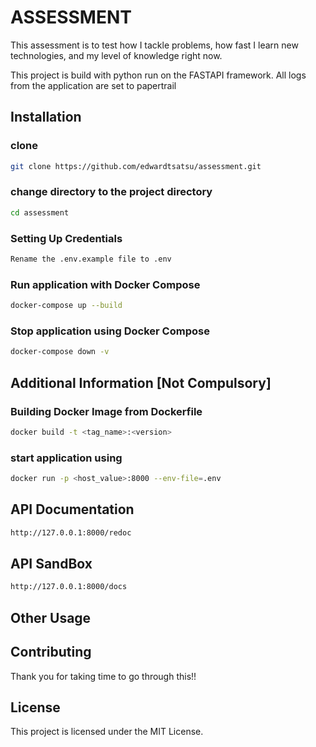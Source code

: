 # ASSESSMENT

This assessment is to test how I tackle problems, how fast I learn new technologies, and my level of knowledge right now.

This project is build with python run on the FASTAPI framework. All logs from the application are set to papertrail

## Installation

### clone
```bash
git clone https://github.com/edwardtsatsu/assessment.git
```

### change directory to the project directory
```bash
cd assessment
```

### Setting Up Credentials
```bash
Rename the .env.example file to .env
```

### Run application with Docker Compose
```bash
docker-compose up --build
```

### Stop application using Docker Compose
```bash
docker-compose down -v
```

## Additional Information [Not Compulsory]
### Building Docker Image from Dockerfile
```bash
docker build -t <tag_name>:<version>
```

### start application using
```bash
docker run -p <host_value>:8000 --env-file=.env
```

## API Documentation
```bash
http://127.0.0.1:8000/redoc
```

## API SandBox
```bash
http://127.0.0.1:8000/docs
```

## Other Usage

## Contributing

Thank you for taking time to go through this!!


## License
This project is licensed under the MIT License.
